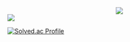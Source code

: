 <div align="center">
  <img src="https://www.canva.com/design/DAGcD0AT8aY/MXmDn15mWiQ3oMZxQTgz2w/watch?utm_content=DAGcD0AT8aY&utm_campaign=designshare&utm_medium=link2&utm_source=uniquelinks&utlId=hd1b9a54976" />
</div>

<a href="https://github.com/devxb/gitanimals">
  <img src="https://render.gitanimals.org/farms/dlrkdms125"/>
</a>

[![Solved.ac Profile](http://mazassumnida.wtf/api/v2/generate_badge?boj=mangoade100g)](https://solved.ac/mangoade100g/)





<!--
**dlrkdms125/dlrkdms125** is a ✨ _special_ ✨ repository because its `README.md` (this file) appears on your GitHub profile.
<div style="display: flex; align-items: flex-start;"><img src="https://techstack-generator.vercel.app/github-icon.svg" alt="icon" width="65" height="65" /></div>
<div style="display: flex; align-items: flex-start;"><img src="https://techstack-generator.vercel.app/docker-icon.svg" alt="icon" width="65" height="65" /></div>
<div style="display: flex; align-items: flex-start;"><img src="https://techstack-generator.vercel.app/nginx-icon.svg" alt="icon" width="65" height="65" /></div>
<div style="display: flex; align-items: flex-start;"><img src="https://techstack-generator.vercel.app/java-icon.svg" alt="icon" width="65" height="65" /></div>
<div style="display: flex; align-items: flex-start;"><img src="https://techstack-generator.vercel.app/js-icon.svg" alt="icon" width="65" height="65" /></div>
Here are some ideas to get you started:

- 🔭 I’m currently working on ...
- 🌱 I’m currently learning ...
- 👯 I’m looking to collaborate on ...
- 🤔 I’m looking for help with ...
- 💬 Ask me about ...
- 📫 How to reach me: ...
- 😄 Pronouns: ...
- ⚡ Fun fact: ...
-->
